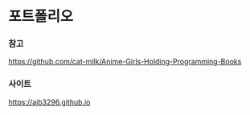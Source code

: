 # 포트폴리오

### 참고
https://github.com/cat-milk/Anime-Girls-Holding-Programming-Books

### 사이트
https://ajb3296.github.io
